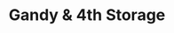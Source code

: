 ---
title: "Gandy & 4th Storage"
url: /saint-petersburg/gandy-and-4th-storage/
shop: storage rental
---
